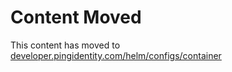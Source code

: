 # Content Moved

This content has moved to [developer.pingidentity.com/helm/configs/container](https://developer.pingidentity.com/helm/configs/container.html)
